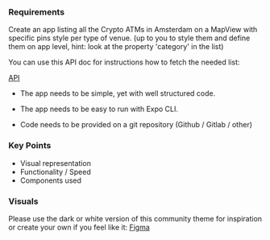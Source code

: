 ### Requirements

Create an app listing all the Crypto ATMs in Amsterdam on a MapView with specific pins style per type of venue. (up to you to style them and define them on app level, hint: look at the property 'category' in the list)

You can use this API doc for instructions how to fetch the needed list:

[API](https://coinmap.org/api/)

* The app needs to be simple, yet with well structured code. 

* The app needs to be easy to run with Expo CLI.

* Code needs to be provided on a git repository (Github / Gitlab / other)

### Key Points

* Visual representation
* Functionality / Speed
* Components used

### Visuals

Please use the dark or white version of this community theme for inspiration or create your own if you feel like it:
[Figma](https://www.figma.com/file/2TkDn3duUvDOfuehGnrkSO/Treyd-Crypto-Trading-App-UI-Kit-(Community)?node-id=103%3A9231)
